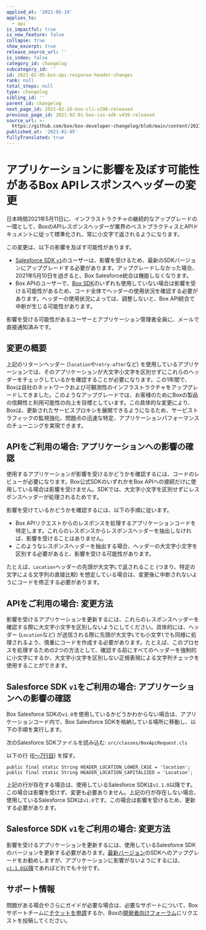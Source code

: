 ```yaml
---
applied_at: '2021-05-10'
applies_to:
  - api
is_impactful: true
is_new_feature: false
collapse: true
show_excerpt: true
release_source_url: ''
is_index: false
category_id: changelog
subcategory_id: ''
id: 2021-02-05-box-api-response-header-changes
rank: null
total_steps: null
type: changelog
sibling_id: ''
parent_id: changelog
next_page_id: 2021-02-26-box-cli-v290-released
previous_page_id: 2021-02-01-box-ios-sdk-v430-released
source_url: >-
  https://github.com/box/box-developer-changelog/blob/main/content/2021/02-05-box-api-response-header-changes.md
published_at: '2021-02-05'
fullyTranslated: true
---
```

# アプリケーションに影響を及ぼす可能性があるBox APIレスポンスヘッダーの変更

日本時間2021年5月11日に、インフラストラクチャの継続的なアップグレードの一環として、BoxのAPIレスポンスヘッダーが業界のベストプラクティスとAPIドキュメントに従って標準化され、常に小文字で返されるようになります。

この変更は、以下の影響を及ぼす可能性があります。

* [Salesforce SDK `v1`][salesforce-sdk-v1]のユーザーは、影響を受けるため、最新のSDKバージョンにアップグレードする必要があります。アップグレードしなかった場合、2021年5月10日を過ぎると、Box Salesforce統合は機能しなくなります。
* Box APIのユーザーで、[Box SDK][box-sdks]のいずれも使用していない場合は影響を受ける可能性があるため、コード全体でヘッダーの使用状況を確認する必要があります。ヘッダーの使用状況によっては、調整しないと、Box API統合で中断が生じる可能性があります。

影響を受ける可能性があるユーザーとアプリケーション管理者全員に、メールで直接通知済みです。

<!-- more -->

## 変更の概要

上記のリターンヘッダー (`location`や`retry-after`など) を使用しているアプリケーションでは、そのアプリケーションが大文字小文字を区別せずにこれらのヘッダーをチェックしているかを確認することが必要になります。この1年間で、Boxは自社のネットワークおよび可観測性のインフラストラクチャをアップグレードしてきました。このようなアップグレードでは、お客様のためにBoxの製品の信頼性と利用可能性の向上を目標としています。この具体的な変更により、Boxは、更新されたサービスプロキシを展開できるようになるため、サービストラフィックの監視強化、問題点の迅速な特定、アプリケーションパフォーマンスのチューニングを実現できます。

## APIをご利用の場合: アプリケーションへの影響の確認

使用するアプリケーションが影響を受けるかどうかを確認するには、コードのレビューが必要になります。Box公式SDKのいずれかをBox APIへの接続だけに使用している場合は影響を受けません。SDKでは、大文字小文字を区別せずにレスポンスヘッダーが処理されるためです。

影響を受けているかどうかを確認するには、以下の手順に従います。

* Box APIリクエストからのレスポンスを処理するアプリケーションコードを特定します。これらのレスポンスからレスポンスヘッダーを抽出しなければ、影響を受けることはありません。
* このようなレスポンスヘッダーを抽出する場合、ヘッダーの大文字小文字を区別する必要があると、影響を受ける可能性があります。 

たとえば、`Location`ヘッダーの先頭が大文字`L`で返されること (つまり、特定の文字による文字列の直接比較) を想定している場合は、変更後に中断されないようにコードを修正する必要があります。

## APIをご利用の場合: 変更方法

影響を受けるアプリケーションを更新するには、これらのレスポンスヘッダーを確認する際に大文字小文字を区別しないようにしてください。具体的には、ヘッダー (`Location`など) が送信される際に先頭が大文字`L`でも小文字`l`でも同様に処理されるよう、慎重にコードを作成する必要があります。たとえば、このプロセスを処理するための2つの方法として、確認する前にすべてのヘッダーを強制的に小文字にするか、大文字小文字を区別しない正規表現による文字列チェックを使用することができます。

## Salesforce SDK `v1`をご利用の場合: アプリケーションへの影響の確認

Box Salesforce SDKの`v1.0`を使用しているかどうかわからない場合は、アプリケーションコード内で、Box Salesforce SDKを格納している場所に移動し、以下の手順を実行します。

次のSalesforce SDKファイルを読み込む: `src/classes/BoxApiRequest.cls`

以下の行 ([6～7行目][salesforce-code]) を探す。

```apex
public final static String HEADER_LOCATION_LOWER_CASE = 'location';
public final static String HEADER_LOCATION_CAPITALIZED = 'Location';
```

上記の行が存在する場合は、使用しているSalesforce SDKは`v1.1.0`以降です。この場合は影響を受けず、変更も必要ありません。上記の行が存在しない場合、使用しているSalesforce SDKは`v1.0`です。この場合は影響を受けるため、更新する必要があります。

## Salesforce SDK `v1`をご利用の場合: 変更方法

影響を受けるアプリケーションを更新するには、使用しているSalesforce SDKのバージョンを更新する必要があります。[最新バージョン][salesforce-sdk]のSDKへのアップグレードをお勧めしますが、アプリケーションに影響がないようにするには、[`v1.1.0`以降][salesforce-sdk-releases]であればどれでも十分です。

## サポート情報

問題がある場合やさらにガイドが必要な場合は、必要なサポートについて、Boxサポートチームに[チケットを申請][support]するか、Boxの[開発者向けフォーラム][forum]にリクエストを投稿してください。

[salesforce-sdk-v1]: https://github.com/box/box-salesforce-sdk/releases/tag/1.0.0

[salesforce-sdk]: https://github.com/box/box-salesforce-sdk

[salesforce-sdk-releases]: https://github.com/box/box-salesforce-sdk/releases

[salesforce-code]: https://github.com/box/box-salesforce-sdk/compare/1.0.0...v1.1.0#diff-1855f83ffd4977e5b9e4bfc167154f2e11b0161fd6c380502c48082b6837b0af

[box-sdks]: https://developer.box.com/sdks-and-tools/

[support]: https://support.box.com/hc/en-us/requests/new

[forum]: https://support.box.com/hc/en-us/community/topics/360001932973-Platform-and-Developer-Forum
